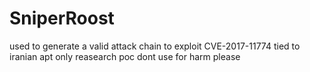 # SniperRoost
used to generate a valid attack chain to exploit CVE-2017-11774 tied to iranian apt only reasearch poc dont use for harm please
